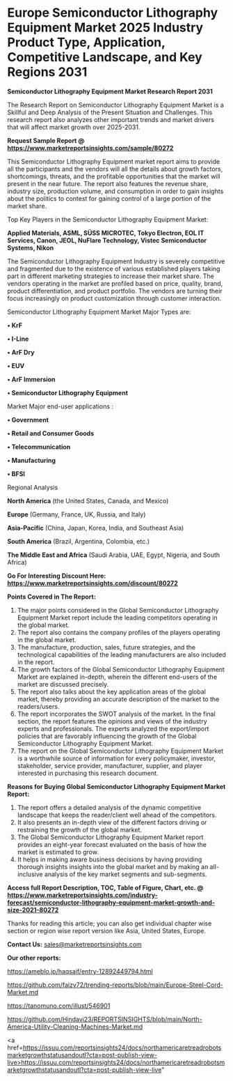 # Europe Semiconductor Lithography Equipment Market 2025 Industry Product Type, Application, Competitive Landscape, and Key Regions 2031

<strong>Semiconductor Lithography Equipment Market Research Report 2031</strong>

The Research Report on Semiconductor Lithography Equipment Market is a Skillful and Deep Analysis of the Present Situation and Challenges. This research report also analyzes other important trends and market drivers that will affect market growth over 2025-2031.

<strong>Request Sample Report @ <a href=https://www.marketreportsinsights.com/sample/80272>https://www.marketreportsinsights.com/sample/80272</a></strong>

This Semiconductor Lithography Equipment market report aims to provide all the participants and the vendors will all the details about growth factors, shortcomings, threats, and the profitable opportunities that the market will present in the near future. The report also features the revenue share, industry size, production volume, and consumption in order to gain insights about the politics to contest for gaining control of a large portion of the market share.

Top Key Players in the Semiconductor Lithography Equipment Market:

<strong>Applied Materials, ASML, SÜSS MICROTEC, Tokyo Electron, EOL IT Services, Canon, JEOL, NuFlare Technology, Vistec Semiconductor Systems, Nikon</strong>

The Semiconductor Lithography Equipment Industry is severely competitive and fragmented due to the existence of various established players taking part in different marketing strategies to increase their market share. The vendors operating in the market are profiled based on price, quality, brand, product differentiation, and product portfolio. The vendors are turning their focus increasingly on product customization through customer interaction.

Semiconductor Lithography Equipment Market Major Types are:

<strong>• KrF

• I-Line

• ArF Dry

• EUV

• ArF Immersion

• Semiconductor Lithography Equipment</strong>

Market Major end-user applications :

<strong>• Government

• Retail and Consumer Goods

• Telecommunication

• Manufacturing

• BFSI</strong>

Regional Analysis

</u><strong><b>North America</b></strong> (the United States, Canada, and Mexico)

<strong><b>Europe </b></strong>(Germany, France, UK, Russia, and Italy)

<strong><b>Asia-Pacific</b></strong> (China, Japan, Korea, India, and Southeast Asia)

<strong><b>South America</b></strong> (Brazil, Argentina, Colombia, etc.)

<strong><b>The Middle East and Africa</b></strong> (Saudi Arabia, UAE, Egypt, Nigeria, and South Africa)

<strong>Go For Interesting Discount Here: <a href=https://www.marketreportsinsights.com/discount/80272>https://www.marketreportsinsights.com/discount/80272</a></strong>

<strong>Points Covered in The Report:</strong>
<ol>
  <li>The major points considered in the Global Semiconductor Lithography Equipment Market report include the leading competitors operating in the global market.</li>
  <li>The report also contains the company profiles of the players operating in the global market.</li>
  <li>The manufacture, production, sales, future strategies, and the technological capabilities of the leading manufacturers are also included in the report.</li>
  <li>The growth factors of the Global Semiconductor Lithography Equipment Market are explained in-depth, wherein the different end-users of the market are discussed precisely.</li>
  <li>The report also talks about the key application areas of the global market, thereby providing an accurate description of the market to the readers/users.</li>
  <li>The report incorporates the SWOT analysis of the market. In the final section, the report features the opinions and views of the industry experts and professionals. The experts analyzed the export/import policies that are favorably influencing the growth of the Global Semiconductor Lithography Equipment Market.</li>
  <li>The report on the Global Semiconductor Lithography Equipment Market is a worthwhile source of information for every policymaker, investor, stakeholder, service provider, manufacturer, supplier, and player interested in purchasing this research document.</li>
</ol>
<strong>Reasons for Buying Global Semiconductor Lithography Equipment Market Report:</strong>

<ol>
  <li>The report offers a detailed analysis of the dynamic competitive landscape that keeps the reader/client well ahead of the competitors.</li>
  <li>It also presents an in-depth view of the different factors driving or restraining the growth of the global market.</li>
  <li>The Global Semiconductor Lithography Equipment Market report provides an eight-year forecast evaluated on the basis of how the market is estimated to grow.</li>
  <li>It helps in making aware business decisions by having providing thorough insights insights into the global market and by making an all-inclusive analysis of the key market segments and sub-segments.</li>
</ol>
<strong>Access full Report Description, TOC, Table of Figure, Chart, etc. @ <a href=https://www.marketreportsinsights.com/industry-forecast/semiconductor-lithography-equipment-market-growth-and-size-2021-80272>https://www.marketreportsinsights.com/industry-forecast/semiconductor-lithography-equipment-market-growth-and-size-2021-80272</a></strong>


Thanks for reading this article; you can also get individual chapter wise section or region wise report version like Asia, United States, Europe.

<strong>Contact Us:</strong>
sales@marketreportsinsights.com

<strong>Our other reports:</strong>

<a href=https://ameblo.jp/haqsaif/entry-12892449794.html>https://ameblo.jp/haqsaif/entry-12892449794.html</a>

<a href=https://github.com/faizy72/trending-reports/blob/main/Europe-Steel-Cord-Market.md>https://github.com/faizy72/trending-reports/blob/main/Europe-Steel-Cord-Market.md</a>

<a href=https://tanomuno.com/illust/546901>https://tanomuno.com/illust/546901</a>

<a href=https://github.com/Hindavi23/REPORTSINSIGHTS/blob/main/North-America-Utility-Cleaning-Machines-Market.md>https://github.com/Hindavi23/REPORTSINSIGHTS/blob/main/North-America-Utility-Cleaning-Machines-Market.md</a>

<a href=https://issuu.com/reportsinsights24/docs/northamericaretreadrobotsmarketgrowthstatusandoutl?cta=post-publish-view-live>https://issuu.com/reportsinsights24/docs/northamericaretreadrobotsmarketgrowthstatusandoutl?cta=post-publish-view-live</a>"
